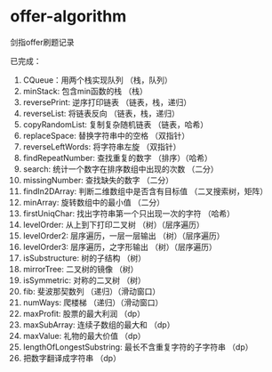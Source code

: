 # offer-algorithm

剑指offer刷题记录

已完成：
1. CQueue：用两个栈实现队列 （栈，队列）
2. minStack: 包含min函数的栈 （栈）
3. reversePrint: 逆序打印链表 （链表，栈，递归）
4. reverseList: 将链表反向 （链表，栈，递归）
5. copyRandomList: 复制复杂随机链表 （链表，哈希）
6. replaceSpace: 替换字符串中的空格 （双指针）
7. reverseLeftWords: 将字符串左旋 （双指针）
8. findRepeatNumber: 查找重复的数字 （排序）（哈希）
9. search: 统计一个数字在排序数组中出现的次数 （二分）
10. missingNumber: 查找缺失的数字 （二分）
11. findIn2DArray: 判断二维数组中是否含有目标值 （二叉搜索树，矩阵）
12. minArray: 旋转数组中的最小值 （二分）
13. firstUniqChar: 找出字符串第一个只出现一次的字符 （哈希）
14. levelOrder: 从上到下打印二叉树 （树）（层序遍历）
15. levelOrder2: 层序遍历，一层一层输出 （树）（层序遍历）
16. levelOrder3: 层序遍历，之字形输出 （树）（层序遍历）
17. isSubstructure: 树的子结构 （树）
18. mirrorTree: 二叉树的镜像 （树）
19. isSymmetric: 对称的二叉树 （树）
20. fib: 斐波那契数列 （递归）（滑动窗口）
21. numWays: 爬楼梯 （递归）（滑动窗口）
22. maxProfit: 股票的最大利润 （dp）
23. maxSubArray: 连续子数组的最大和 （dp）
24. maxValue: 礼物的最大价值 （dp）
25. lengthOfLongestSubstring: 最长不含重复字符的子字符串 （dp）
26. 把数字翻译成字符串 （dp）